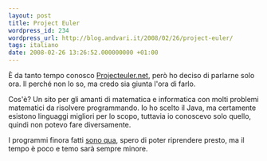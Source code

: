 ```yaml
---
layout: post
title: Project Euler
wordpress_id: 234
wordpress_url: http://blog.andvari.it/2008/02/26/project-euler/
tags: italiano
date: 2008-02-26 13:26:52.000000000 +01:00
---
```

È da tanto tempo conosco <a href="http://projecteuler.net/">Projecteuler.net</a>, però ho deciso di parlarne solo ora. Il perché non lo so, ma credo sia giunta l'ora di farlo.

Cos'è? Un sito per gli amanti di matematica e informatica con molti problemi matematici da risolvere programmando. Io ho scelto il Java, ma certamente esistono linguaggi migliori per lo scopo, tuttavia io conoscevo solo quello, quindi non potevo fare diversamente.

I programmi finora fatti <a href="http://contra-paganos.cvs.sourceforge.net/contra-paganos/contra-paganos/test/src/org/helios/euler/">sono qua</a>, spero di poter riprendere presto, ma il tempo è poco e temo sarà sempre minore.
